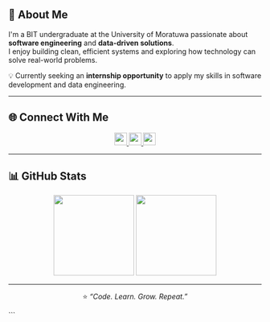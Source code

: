 
## 👋 About Me
I'm a BIT undergraduate at the University of Moratuwa passionate about **software engineering** and **data-driven solutions**.  
I enjoy building clean, efficient systems and exploring how technology can solve real-world problems.  

💡 Currently seeking an **internship opportunity** to apply my skills in software development and data engineering.  

---

## 🌐 Connect With Me
<p align="center">
  <a href="https://www.linkedin.com/in/chamathka-nethmini-wije">
    <img src="https://img.shields.io/badge/LinkedIn-%230A66C2.svg?logo=linkedin&logoColor=white" height="25" />
  </a>
  <a href="https://medium.com/@chamathkanwijesinghe">
    <img src="https://img.shields.io/badge/Medium-000000.svg?logo=medium&logoColor=white" height="25" />
  </a>
  <a href="https://github.com/chamaneth">
    <img src="https://img.shields.io/badge/GitHub-181717.svg?logo=github&logoColor=white" height="25" />
  </a>
</p>

---

## 📊 GitHub Stats
<p align="center">
  <img src="https://github-readme-stats.vercel.app/api?username=chamaneth&show_icons=true&theme=tokyonight&hide_border=true&rank_icon=github" height="160" />
  <img src="https://github-readme-stats.vercel.app/api/top-langs/?username=chamaneth&theme=tokyonight&hide_border=true&layout=compact" height="160" />
</p>

---

<p align="center">
⭐ <i>“Code. Learn. Grow. Repeat.”</i>
</p>
```
